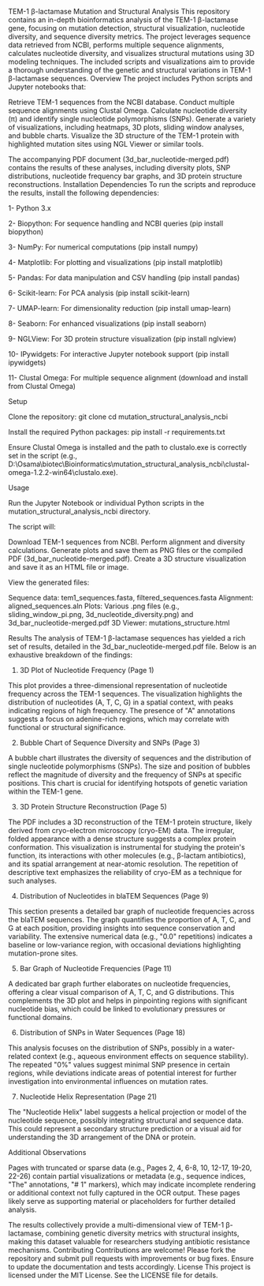 TEM-1 β-lactamase Mutation and Structural Analysis
This repository contains an in-depth bioinformatics analysis of the TEM-1 β-lactamase gene, focusing on mutation detection, structural visualization, nucleotide diversity, and sequence diversity metrics. The project leverages sequence data retrieved from NCBI, performs multiple sequence alignments, calculates nucleotide diversity, and visualizes structural mutations using 3D modeling techniques. The included scripts and visualizations aim to provide a thorough understanding of the genetic and structural variations in TEM-1 β-lactamase sequences.
Overview
The project includes Python scripts and Jupyter notebooks that:

Retrieve TEM-1 sequences from the NCBI database.
Conduct multiple sequence alignments using Clustal Omega.
Calculate nucleotide diversity (π) and identify single nucleotide polymorphisms (SNPs).
Generate a variety of visualizations, including heatmaps, 3D plots, sliding window analyses, and bubble charts.
Visualize the 3D structure of the TEM-1 protein with highlighted mutation sites using NGL Viewer or similar tools.

The accompanying PDF document (3d_bar_nucleotide-merged.pdf) contains the results of these analyses, including diversity plots, SNP distributions, nucleotide frequency bar graphs, and 3D protein structure reconstructions.
Installation
Dependencies
To run the scripts and reproduce the results, install the following dependencies:

1- Python 3.x

2- Biopython: For sequence handling and NCBI queries (pip install biopython)

3- NumPy: For numerical computations (pip install numpy)

4- Matplotlib: For plotting and visualizations (pip install matplotlib)

5- Pandas: For data manipulation and CSV handling (pip install pandas)

6- Scikit-learn: For PCA analysis (pip install scikit-learn)

7- UMAP-learn: For dimensionality reduction (pip install umap-learn)

8- Seaborn: For enhanced visualizations (pip install seaborn)

9- NGLView: For 3D protein structure visualization (pip install nglview)

10- IPywidgets: For interactive Jupyter notebook support (pip install ipywidgets)

11- Clustal Omega: For multiple sequence alignment (download and install from Clustal Omega)

Setup

Clone the repository:
git clone <repository-url>
cd mutation_structural_analysis_ncbi


Install the required Python packages:
pip install -r requirements.txt


Ensure Clustal Omega is installed and the path to clustalo.exe is correctly set in the script (e.g., D:\Osama\biotec\Bioinformatics\mutation_structural_analysis_ncbi\clustal-omega-1.2.2-win64\clustalo.exe).





Usage

Run the Jupyter Notebook or individual Python scripts in the mutation_structural_analysis_ncbi directory.

The script will:

Download TEM-1 sequences from NCBI.
Perform alignment and diversity calculations.
Generate plots and save them as PNG files or the compiled PDF (3d_bar_nucleotide-merged.pdf).
Create a 3D structure visualization and save it as an HTML file or image.


View the generated files:

Sequence data: tem1_sequences.fasta, filtered_sequences.fasta
Alignment: aligned_sequences.aln
Plots: Various .png files (e.g., sliding_window_pi.png, 3d_nucleotide_diversity.png) and 3d_bar_nucleotide-merged.pdf
3D Viewer: mutations_structure.html



Results
The analysis of TEM-1 β-lactamase sequences has yielded a rich set of results, detailed in the 3d_bar_nucleotide-merged.pdf file. Below is an exhaustive breakdown of the findings:
1. 3D Plot of Nucleotide Frequency (Page 1)

This plot provides a three-dimensional representation of nucleotide frequency across the TEM-1 sequences. The visualization highlights the distribution of nucleotides (A, T, C, G) in a spatial context, with peaks indicating regions of high frequency. The presence of "A" annotations suggests a focus on adenine-rich regions, which may correlate with functional or structural significance.

2. Bubble Chart of Sequence Diversity and SNPs (Page 3)

A bubble chart illustrates the diversity of sequences and the distribution of single nucleotide polymorphisms (SNPs). The size and position of bubbles reflect the magnitude of diversity and the frequency of SNPs at specific positions. This chart is crucial for identifying hotspots of genetic variation within the TEM-1 gene.

3. 3D Protein Structure Reconstruction (Page 5)

The PDF includes a 3D reconstruction of the TEM-1 protein structure, likely derived from cryo-electron microscopy (cryo-EM) data. The irregular, folded appearance with a dense structure suggests a complex protein conformation. This visualization is instrumental for studying the protein's function, its interactions with other molecules (e.g., β-lactam antibiotics), and its spatial arrangement at near-atomic resolution. The repetition of descriptive text emphasizes the reliability of cryo-EM as a technique for such analyses.

4. Distribution of Nucleotides in blaTEM Sequences (Page 9)

This section presents a detailed bar graph of nucleotide frequencies across the blaTEM sequences. The graph quantifies the proportion of A, T, C, and G at each position, providing insights into sequence conservation and variability. The extensive numerical data (e.g., "0.0" repetitions) indicates a baseline or low-variance region, with occasional deviations highlighting mutation-prone sites.

5. Bar Graph of Nucleotide Frequencies (Page 11)

A dedicated bar graph further elaborates on nucleotide frequencies, offering a clear visual comparison of A, T, C, and G distributions. This complements the 3D plot and helps in pinpointing regions with significant nucleotide bias, which could be linked to evolutionary pressures or functional domains.

6. Distribution of SNPs in Water Sequences (Page 18)

This analysis focuses on the distribution of SNPs, possibly in a water-related context (e.g., aqueous environment effects on sequence stability). The repeated "0%" values suggest minimal SNP presence in certain regions, while deviations indicate areas of potential interest for further investigation into environmental influences on mutation rates.

7. Nucleotide Helix Representation (Page 21)

The "Nucleotide Helix" label suggests a helical projection or model of the nucleotide sequence, possibly integrating structural and sequence data. This could represent a secondary structure prediction or a visual aid for understanding the 3D arrangement of the DNA or protein.

Additional Observations

Pages with truncated or sparse data (e.g., Pages 2, 4, 6-8, 10, 12-17, 19-20, 22-26) contain partial visualizations or metadata (e.g., sequence indices, "The" annotations, "# 1" markers), which may indicate incomplete rendering or additional context not fully captured in the OCR output. These pages likely serve as supporting material or placeholders for further detailed analysis.

The results collectively provide a multi-dimensional view of TEM-1 β-lactamase, combining genetic diversity metrics with structural insights, making this dataset valuable for researchers studying antibiotic resistance mechanisms.
Contributing
Contributions are welcome! Please fork the repository and submit pull requests with improvements or bug fixes. Ensure to update the documentation and tests accordingly.
License
This project is licensed under the MIT License. See the LICENSE file for details.

